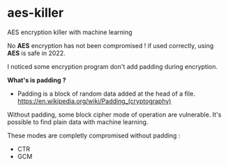 # aes-killer
AES encryption killer with machine learning

No **AES** encryption has not been compromised ! if used correctly, using **AES** is safe in 2022.

I noticed some encryption program don't add padding during encryption. 

**What's is padding ?**
- Padding is a block of random data added at the head of a file.  https://en.wikipedia.org/wiki/Padding_(cryptography)


Without padding, some block cipher mode of operation are vulnerable. It's possible to find plain data with machine learning.


These modes are completly compromised without padding :
- CTR
- GCM
